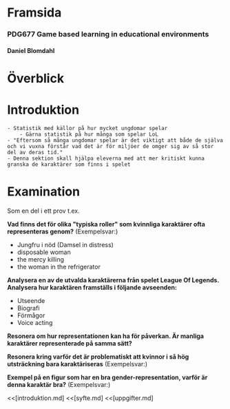 # Framsida

### PDG677 Game based learning in educational environments
#### Daniel Blomdahl

# Överblick
<!--TOC max2-->

# Introduktion
```
- Statistik med källor på hur mycket ungdomar spelar
    - Gärna statistik på hur många som spelar LoL
- "Eftersom så många ungdomar spelar är det viktigt att både de själva och vi vuxna förstår vad det är för miljöer de omger sig av så stor del av deras tid."
- Denna sektion skall hjälpa eleverna med att mer kritiskt kunna granska de karaktärer som finns i spelet
```

# Examination
Som en del i ett prov t.ex.

__Vad finns det för olika "typiska roller" som kvinnliga karaktärer ofta representeras genom?__
(Exempelsvar:)

- Jungfru i nöd (Damsel in distress)
- disposable woman
- the mercy killing
- the woman in the refrigerator

__Analysera en av de utvalda karaktärerna från spelet League Of Legends. Analysera hur karaktären framställs i följande avseenden:__

- Utseende
- Biografi
- Förmågor
- Voice acting

__Resonera om hur representationen kan ha för påverkan. Är manliga karaktärer representerade på samma sätt?__

__Resonera kring varför det är problematiskt att kvinnor i så hög utsträckning bara karaktäriseras__
(Exempelsvar:)


__Exempel på en figur som har en bra gender-representation, varför är denna karaktär bra?__
(Exempelsvar:)


<<[introduktion.md]
<<[syfte.md]
<<[uppgifter.md]
